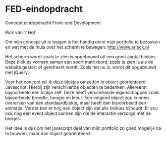FED-eindopdracht
================
Concept eindopdracht Front-end Development

_Rick van 't Hof_


Om mijn concept uit te leggen is het handig eerst mijn portfolio te bezoeken en wat met de muis over het scherm te bewegen:
http://www.arieck.nl

Het scherm wordt zoals te zien is opgebouwd uit een groot aantal blokjes. Deze blokjes vormen samen een soort matrixbord, zoals te zien is als de website gestart of gerefresht wordt. Zoals het nu is, wordt dit opgebouwd met jQuery. 

Voor het concept wil ik deze blokjes omzetten in object georienteerd Javascript. Hierbij zijn verschillende objecten te bedenken. Allereerst bijvoorbeeld een blokje zelf. Deze heeft verschillende eigenschappen zoals bijvoorbeeld breedte, hoogte en kleur. Een volgend object zou kunnen overerven van een standaardblokje, maar heeft dan bijvoorbeeld een animatie. Verder kan er nog een object zijn dat alle blokjes bijhoudt. Er zou ook nog een event object kunnen zijn die de interactie verzorgd met de blokjes.

Het idee is dus om het javascript deel van mijn portfolio zo goed mogelijk na te bouwen, maar dan object georienteerd. 
